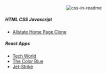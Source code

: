 <div align="center">
    <img src="example.svg" alt="css-in-readme">
</div>

##### HTML CSS Javascript 
  * [Allstate Home Page Clone](https://smujtaba1.github.io/allstate/index.html) 
  
##### React Apps
  * [Tech World](https://smujtaba1.github.io/techworld)
  * [The Color Blue](https://smujtaba1.github.io/thecolorblue)
  * [Jet-Strike](https://smujtaba1.github.io/jet-strike)
  
  

<!--
**smujtaba1/smujtaba1** is a ✨ _special_ ✨ repository because its `README.md` (this file) appears on your GitHub profile.
-->
